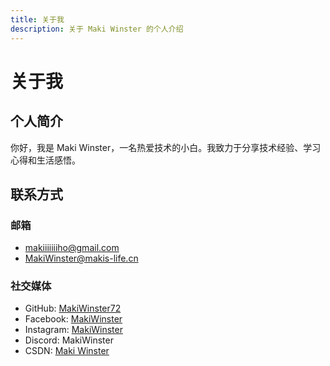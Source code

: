 ```yaml
---
title: 关于我
description: 关于 Maki Winster 的个人介绍
---
```


# 关于我

## 个人简介

你好，我是 Maki Winster，一名热爱技术的小白。我致力于分享技术经验、学习心得和生活感悟。

## 联系方式

### 邮箱
- [makiiiiiiiho@gmail.com](mailto:makiiiiiiiho@gmail.com)
- [MakiWinster@makis-life.cn](mailto:MakiWinster@makis-life.cn)

### 社交媒体
- GitHub: [MakiWinster72](https://github.com/MakiWinster72)
- Facebook: [MakiWinster](https://facebook.com/MakiWinster)
- Instagram: [MakiWinster](https://instagram.com/MakiWinster)
- Discord: MakiWinster
- CSDN: [Maki Winster](https://blog.csdn.net/MakiWinster)
